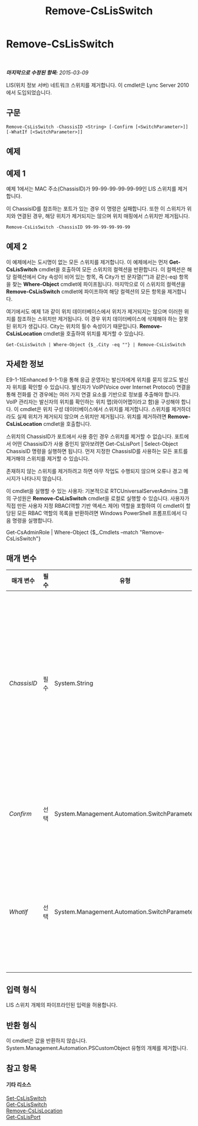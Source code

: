 ﻿---
title: Remove-CsLisSwitch
TOCTitle: Remove-CsLisSwitch
ms:assetid: 53456988-4b37-4f34-825d-bebee5124856
ms:mtpsurl: https://technet.microsoft.com/ko-kr/library/Gg398352(v=OCS.15)
ms:contentKeyID: 49303645
ms.date: 08/10/2015
mtps_version: v=OCS.15
ms.translationtype: HT
---

# Remove-CsLisSwitch

 

_**마지막으로 수정된 항목:** 2015-03-09_

LIS(위치 정보 서버) 네트워크 스위치를 제거합니다. 이 cmdlet은 Lync Server 2010에서 도입되었습니다.

## 구문

    Remove-CsLisSwitch -ChassisID <String> [-Confirm [<SwitchParameter>]] [-WhatIf [<SwitchParameter>]]

## 예제

## 예제 1

예제 1에서는 MAC 주소(ChassisID)가 99-99-99-99-99-99인 LIS 스위치를 제거합니다.

이 ChassisID를 참조하는 포트가 있는 경우 이 명령은 실패합니다. 또한 이 스위치가 위치와 연결된 경우, 해당 위치가 제거되지는 않으며 위치 매핑에서 스위치만 제거됩니다.

    Remove-CsLisSwitch -ChassisID 99-99-99-99-99-99

## 예제 2

이 예제에서는 도시명이 없는 모든 스위치를 제거합니다. 이 예제에서는 먼저 **Get-CsLisSwitch** cmdlet을 호출하여 모든 스위치의 컬렉션을 반환합니다. 이 컬렉션은 해당 컬렉션에서 City 속성이 비어 있는 항목, 즉 City가 빈 문자열(“”)과 같은(-eq) 항목을 찾는 **Where-Object** cmdlet에 파이프됩니다. 마지막으로 이 스위치의 컬렉션을 **Remove-CsLisSwitch** cmdlet에 파이프하여 해당 컬렉션의 모든 항목을 제거합니다.

여기에서도 예제 1과 같이 위치 데이터베이스에서 위치가 제거되지는 않으며 이러한 위치를 참조하는 스위치만 제거됩니다. 이 경우 위치 데이터베이스에 삭제해야 하는 잘못된 위치가 생깁니다. City는 위치의 필수 속성이기 때문입니다. **Remove-CsLisLocation** cmdlet을 호출하여 위치를 제거할 수 있습니다.

    Get-CsLisSwitch | Where-Object {$_.City -eq ""} | Remove-CsLisSwitch

## 자세한 정보

E9-1-1(Enhanced 9-1-1)을 통해 응급 운영자는 발신자에게 위치를 묻지 않고도 발신자 위치를 확인할 수 있습니다. 발신자가 VoIP(Voice over Internet Protocol) 연결을 통해 전화를 건 경우에는 여러 가지 연결 요소를 기반으로 정보를 추출해야 합니다. VoIP 관리자는 발신자의 위치를 확인하는 위치 맵(와이어맵이라고 함)을 구성해야 합니다. 이 cmdlet은 위치 구성 데이터베이스에서 스위치를 제거합니다. 스위치를 제거하더라도 실제 위치가 제거되지 않으며 스위치만 제거됩니다. 위치를 제거하려면 **Remove-CsLisLocation** cmdlet을 호출합니다.

스위치의 ChassisID가 포트에서 사용 중인 경우 스위치를 제거할 수 없습니다. 포트에서 어떤 ChassisID가 사용 중인지 알아보려면 Get-CsLisPort | Select-Object ChassisID 명령을 실행하면 됩니다. 먼저 지정한 ChassisID를 사용하는 모든 포트를 제거해야 스위치를 제거할 수 있습니다.

존재하지 않는 스위치를 제거하려고 하면 아무 작업도 수행되지 않으며 오류나 경고 메시지가 나타나지 않습니다.

이 cmdlet을 실행할 수 있는 사용자: 기본적으로 RTCUniversalServerAdmins 그룹의 구성원은 **Remove-CsLisSwitch** cmdlet을 로컬로 실행할 수 있습니다. 사용자가 직접 만든 사용자 지정 RBAC(역할 기반 액세스 제어) 역할을 포함하여 이 cmdlet이 할당된 모든 RBAC 역할의 목록을 반환하려면 Windows PowerShell 프롬프트에서 다음 명령을 실행합니다.

Get-CsAdminRole | Where-Object {$\_.Cmdlets –match "Remove-CsLisSwitch"}

## 매개 변수


<table>
<colgroup>
<col style="width: 25%" />
<col style="width: 25%" />
<col style="width: 25%" />
<col style="width: 25%" />
</colgroup>
<thead>
<tr class="header">
<th>매개 변수</th>
<th>필수</th>
<th>유형</th>
<th>설명</th>
</tr>
</thead>
<tbody>
<tr class="odd">
<td><p><em>ChassisID</em></p></td>
<td><p>필수</p></td>
<td><p>System.String</p></td>
<td><p>네트워크 스위치의 MAC(미디어 액세스 제어) 주소입니다. 이 값은 nn-nn-nn-nn-nn-nn 형식(예: 12-34-56-78-90-ab)입니다.</p></td>
</tr>
<tr class="even">
<td><p><em>Confirm</em></p></td>
<td><p>선택</p></td>
<td><p>System.Management.Automation.SwitchParameter</p></td>
<td><p>명령을 실행하기 전에 확인 메시지를 표시합니다.</p></td>
</tr>
<tr class="odd">
<td><p><em>WhatIf</em></p></td>
<td><p>선택</p></td>
<td><p>System.Management.Automation.SwitchParameter</p></td>
<td><p>명령을 실제로 실행하지 않고도 명령이 실행될 경우 발생할 수 있는 현상을 설명합니다.</p></td>
</tr>
</tbody>
</table>


## 입력 형식

LIS 스위치 개체의 파이프라인된 입력을 허용합니다.

## 반환 형식

이 cmdlet은 값을 반환하지 않습니다. System.Management.Automation.PSCustomObject 유형의 개체를 제거합니다.

## 참고 항목

#### 기타 리소스

[Set-CsLisSwitch](set-cslisswitch.md)  
[Get-CsLisSwitch](get-cslisswitch.md)  
[Remove-CsLisLocation](remove-cslislocation.md)  
[Get-CsLisPort](get-cslisport.md)

